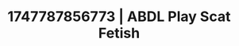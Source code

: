 ---
categories:
- Fantasy surrender
- Emotion-driven NSFW
- Kinky dreams
- Softcore surrealism
- Mormon missionary
image: /assets/images/1747787856773.jpg
layout: post
seo:
  description: Featured content with sensual Scat Fetish, ABDL Play. HD images available.
  keywords: Scat Fetish, ABDL Play
  og_image: /assets/images/1747787856773.jpg
  schema_type: VisualArtwork
tags:
- ABDL Play
- Scat Fetish
- '#1747787856773'
title: 1747787856773 | ABDL Play Scat Fetish
---